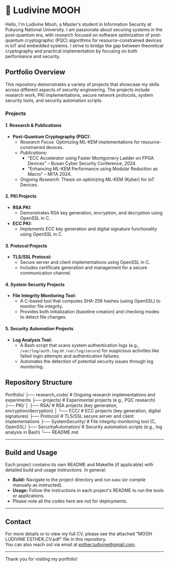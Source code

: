 # 📌 Ludivine MOOH
Hello, I'm Ludivine Mooh, a Master's student in Information Security at Pukyong National University. I am passionate about securing systems in the post-quantum era, with research focused on software optimization of post-quantum cryptographic (PQC) algorithms for resource-constrained devices in IoT and embedded systems. I strive to bridge the gap between theoretical cryptography and practical implementation by focusing on both performance and security.

## Portfolio Overview

This repository demonstrates a variety of projects that showcase my skills across different aspects of security engineering. The projects include research work, PKI implementations, secure network protocols, system security tools, and security automation scripts.

### Projects

#### 1. Research & Publications
- **Post-Quantum Cryptography (PQC):**
  - *Research Focus:* Optimizing ML-KEM implementations for resource-constrained devices.
  - *Publications:* 
    - "ECC Accelerator using Faster Montgomery Ladder on FPGA Devices" – Busan Cyber Security Conference, 2024.
    - "Enhancing ML-KEM Performance using Modular Reduction as Macro" – MITA 2024.
  - *Ongoing Research:* Thesis on optimizing ML-KEM (Kyber) for IoT Devices.

#### 2. PKI Projects
- **RSA PKI:**
  - Demonstrates RSA key generation, encryption, and decryption using OpenSSL in C.
- **ECC PKI:**
  - Implements ECC key generation and digital signature functionality using OpenSSL in C.

#### 3. Protocol Projects
- **TLS/SSL Protocol:**
  - Secure server and client implementations using OpenSSL in C.
  - Includes certificate generation and management for a secure communication channel.

#### 4. System Security Projects
- **File Integrity Monitoring Tool:**
  - A C-based tool that computes SHA-256 hashes (using OpenSSL) to monitor file integrity.
  - Provides both initialization (baseline creation) and checking modes to detect file changes.

#### 5. Security Automation Projects
- **Log Analysis Tool:**
  - A Bash script that scans system authentication logs (e.g., `/var/log/auth.log` or `/var/log/secure`) for suspicious activities like failed login attempts and authentication failures.
  - Automates the detection of potential security issues through log monitoring.

## Repository Structure
Portfolio/
├── research_code/         # Ongoing research implementations and experiments
├── projects/              # Experimental projects (e.g., PQC research)
├── PKI/
│   ├── RSA/               # RSA projects (key generation, encryption/decryption)
│   └── ECC/               # ECC projects (key generation, digital signatures)
├── Protocol/              # TLS/SSL secure server and client implementations
├── SystemSecurity/        # File integrity monitoring tool (C, OpenSSL)
├── SecurityAutomation/    # Security automation scripts (e.g., log analysis in Bash)
└── README.md              

---

## Build and Usage

Each project contains its own README and Makefile (if applicable) with detailed build and usage instructions. In general:
- **Build:** Navigate to the project directory and run `make` (or compile manually as instructed).
- **Usage:** Follow the instructions in each project's README to run the tools or applications.
- Please note all the codes here are not for deployments.

---

## Contact

For more details or to view my full CV, please see the attached "MOOH LUDIVINE ESTHER_CV.pdf" file in this repository.  
You can also reach out via email at [esther.ludivine@gmail.com](mailto:esther.ludivine@gmail.com).

---

Thank you for visiting my portfolio!

